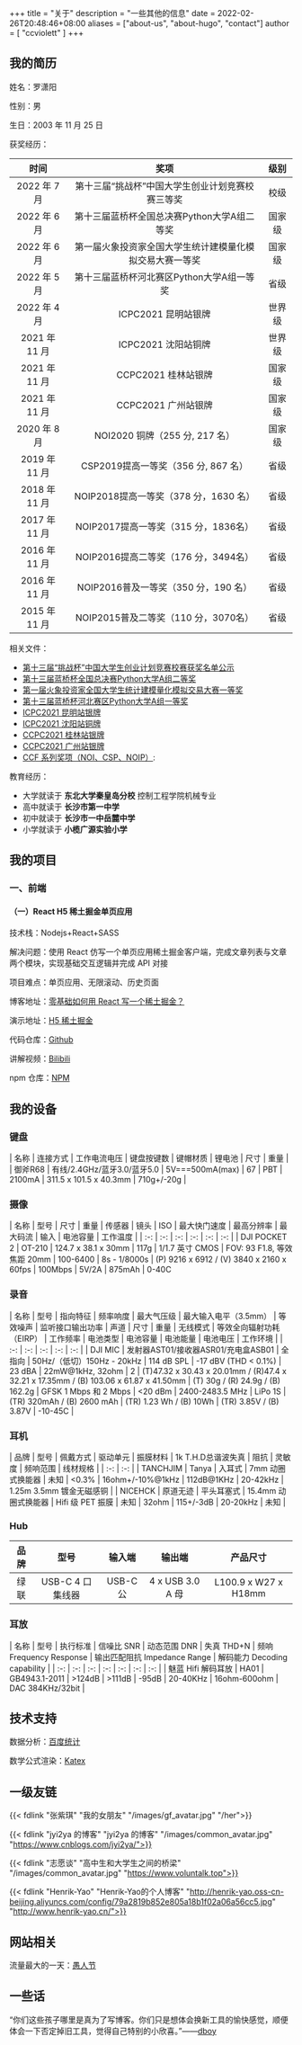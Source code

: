 +++
title = "关于"
description = "一些其他的信息"
date = 2022-02-26T20:48:46+08:00
aliases = ["about-us", "about-hugo", "contact"]
author = [ "ccviolett" ]
+++

## 我的简历

姓名：罗潇阳

性别：男

生日：2003 年 11 月 25 日

获奖经历：

| 时间 | 奖项 | 级别 |
| :-: | :-: | :-: |
| 2022 年 7 月 | 第十三届“挑战杯”中国大学生创业计划竞赛校赛三等奖 | 校级 | 
| 2022 年 6 月 | 第十三届蓝桥杯全国总决赛Python大学A组二等奖 | 国家级 |
| 2022 年 6 月 | 第一届火象投资家全国大学生统计建模量化模拟交易大赛一等奖 | 国家级 |
| 2022 年 5 月 | 第十三届蓝桥杯河北赛区Python大学A组一等奖 | 省级 | 
| 2022 年 4 月 | ICPC2021 昆明站银牌 | 世界级 |
| 2021 年 11 月 | ICPC2021 沈阳站铜牌 | 世界级 |
| 2021 年 11 月 | CCPC2021 桂林站银牌 | 国家级 |
| 2021 年 11 月 | CCPC2021 广州站银牌 | 国家级 |
| 2020 年 8 月 | NOI2020 铜牌（255 分, 217 名）| 国家级 |
| 2019 年 11 月 | CSP2019提高一等奖（356 分, 867 名）| 省级 |
| 2018 年 11 月 | NOIP2018提高一等奖（378 分，1630 名）| 省级 |
| 2017 年 11 月 | NOIP2017提高一等奖（315 分，1836名）| 省级 |
| 2016 年 11 月 | NOIP2016提高二等奖（176 分，3494名）| 省级 |
| 2016 年 11 月 | NOIP2016普及一等奖（350 分，190 名）| 省级 |
| 2015 年 11 月 | NOIP2015普及二等奖（110 分，3070名）| 省级 |

相关文件：
- [第十三届“挑战杯”中国大学生创业计划竞赛校赛获奖名单公示](https://ccvioett-1307804825.cos.ap-shanghai.myqcloud.com/img/202207061215426.pdf)
- [第十三届蓝桥杯全国总决赛Python大学A组二等奖](https://ccviolett-1307804825.cos.ap-shanghai.myqcloud.com/img/202207052025209.jpg)
- [第一届火象投资家全国大学生统计建模量化模拟交易大赛一等奖](https://ccviolett-1307804825.cos.ap-shanghai.myqcloud.com/img/202207052037303.png)
- [第十三届蓝桥杯河北赛区Python大学A组一等奖](https://ccviolett-1307804825.cos.ap-shanghai.myqcloud.com/img/202207052025210.jpg)
- [ICPC2021 昆明站银牌](https://ccviolett-1307804825.cos.ap-shanghai.myqcloud.com/img/202204242100486.pdf)
- [ICPC2021 沈阳站铜牌](https://ccviolett-1307804825.cos.ap-shanghai.myqcloud.com/img/202204242100482.pdf)
- [CCPC2021 桂林站银牌](https://ccviolett-1307804825.cos.ap-shanghai.myqcloud.com/img/202204242100484.jpg)
- [CCPC2021 广州站银牌](https://ccviolett-1307804825.cos.ap-shanghai.myqcloud.com/img/202204242100485.jpg)
- [CCF 系列奖项（NOI、CSP、NOIP）](https//ccviolett-1307804825.cos.ap-shanghai.myqcloud.com/img/202207052030259.png):


教育经历：

- 大学就读于 **东北大学秦皇岛分校** 控制工程学院机械专业
- 高中就读于 **长沙市第一中学**
- 初中就读于 **长沙市一中岳麓中学**
- 小学就读于 **小榄广源实验小学**

## 我的项目

### 一、前端

#### （一）React H5 稀土掘金单页应用

技术栈：Nodejs+React+SASS

解决问题：使用 React 仿写一个单页应用稀土掘金客户端，完成文章列表与文章两个模块，实现基础交互逻辑并完成 API 对接

项目难点：单页应用、无限滚动、历史页面

博客地址：[零基础如何用 React 写一个稀土掘金？](https://ccviolett.github.io/posts/52-reacth5juejin/)

演示地址：[H5 稀土掘金](https://ccviolett.github.io/H5-juejin/)

代码仓库：[Github](https://github.com/ccviolett/H5-juejin)

讲解视频：[Bilibili](https://www.bilibili.com/video/BV1LT41157VK)

npm 仓库：[NPM](https://www.npmjs.com/package/h5-juejin)

## 我的设备

### 键盘

| 名称 | 连接方式 | 工作电流电压 | 键盘按键数 | 键帽材质 | 锂电池 | 尺寸 | 重量 | 
| 御斧R68 | 有线/2.4GHz/蓝牙3.0/蓝牙5.0 | 5V===500mA(max) | 67 | PBT | 2100mA | 311.5 x 101.5 x 40.3mm | 710g+/-20g |

### 摄像

| 名称 | 型号 | 尺寸 | 重量 | 传感器 | 镜头 | ISO | 最大快门速度 | 最高分辨率 | 最大码流 | 输入 | 电池容量 | 工作温度 |
| :-: | :-: | :-: | :-: | :-: | :-: |
| DJI POCKET 2 | OT-210 | 124.7 x 38.1 x 30mm | 117g | 1/1.7 英寸 CMOS | FOV: 93 F1.8, 等效焦距 20mm | 100-6400 | 8s - 1/8000s | (P) 9216 x 6912 / (V) 3840 x 2160 x 60fps | 100Mbps | 5V/2A | 875mAh | 0-40C

### 录音

| 名称 | 型号 | 指向特征 | 频率响度 | 最大气压级 | 最大输入电平（3.5mm） | 等效噪声 | 监听接口输出功率 |  声道 | 尺寸 | 重量 | 无线模式 | 等效全向辐射功耗（EIRP） | 工作频率 | 电池类型 | 电池容量 | 电池能量 | 电池电压 | 工作环境 |
| :-: | :-: | :-: | :-: | :-: |
| DJI MIC | 发射器AST01/接收器ASR01/充电盒ASB01 | 全指向 | 50Hz/（低切）150Hz - 20kHz | 114 dB SPL | -17 dBV (THD < 0.1%) | 23 dBA | 22mW@1kHz, 32ohm | 2 | (T)47.32 x 30.43 x 20.01mm / (R)47.4 x 32.21 x 17.35mm / (B) 103.06 x 61.87 x 41.50mm | (T) 30g / (R) 24.9g / (B) 162.2g | GFSK 1 Mbps 和 2 Mbps | <20 dBm | 2400-2483.5 MHz | LiPo 1S | (TR) 320mAh / (B) 2600 mAh | (TR) 1.23 Wh / (B) 10Wh | (TR) 3.85V / (B) 3.87V | -10-45C | 


### 耳机

| 品牌 | 型号 | 佩戴方式 | 驱动单元 | 振膜材料 | 1k T.H.D总谐波失真 | 阻抗 | 灵敏度 | 频响范围 | 线材规格 |
| :-: | :-: |
| TANCHJIM | Tanya | 入耳式 | 7mm 动圈式换能器 | 未知 | <0.3% | 16ohm+/-10%@1kHz | 112dB@1KHz | 20-42kHz | 1.25m 3.5mm 镀金无磁感铜 |
| NICEHCK | 原道无迹 | 平头耳塞式 | 15.4mm 动圈式换能器 | Hifi 级 PET 振膜 | 未知 | 32ohm | 115+/-3dB | 20-20kHz | 未知 |

### Hub

| 品牌 | 型号 | 输入端 | 输出端 | 产品尺寸 |
| :-: | :-: | :-: | :-: | :-: |
| 绿联 | USB-C 4 口集线器 | USB-C 公 | 4 x USB 3.0 A 母 | L100.9 x W27 x H18mm |

### 耳放

| 名称 | 型号 | 执行标准 | 信噪比 SNR | 动态范围 DNR | 失真 THD+N | 频响 Frequency Response | 输出匹配阻抗 Impedance Range | 解码能力 Decoding capability |
| :-: | :-: | :-: | :-: | :-: | :-: | :-: |
| 魅蓝 Hifi 解码耳放 | HA01 | GB4943.1-2011 | >124dB | >111dB | -95dB | 20-40KHz | 16ohm-600ohm | DAC 384KHz/32bit | 

## 技术支持

数据分析：[百度统计](https://tongji.baidu.com/)

数学公式渲染：[Katex](https://katex.org/)

## 一级友链 

{{< fdlink "张紫琪" "我的女朋友" "/images/gf_avatar.jpg" "/her">}}

{{< fdlink "jyi2ya 的博客" "jyi2ya 的博客" "/images/common_avatar.jpg" "https://www.cnblogs.com/jyi2ya/">}}

{{< fdlink "志愿谈" "高中生和大学生之间的桥梁" "/images/common_avatar.jpg" "https://www.voluntalk.top">}}

{{< fdlink "Henrik-Yao" "Henrik-Yao的个人博客" "http://henrik-yao.oss-cn-beijing.aliyuncs.com/config/79a2819b852e805a18b1f02a06a56cc5.jpg" "http://www.henrik-yao.cn/">}}

## 网站相关

流量最大的一天：[愚人节](https://ccviolett-1307804825.cos.ap-shanghai.myqcloud.com/img/202205121413214.pdf)

## 一些话

“你们这些孩子哪里是真为了写博客。你们只是想体会换新工具的愉快感觉，顺便体会一下否定掉旧工具，觉得自己特别的小欣喜。”——[dboy](https://www.zhihu.com/people/d-b-o-y)
